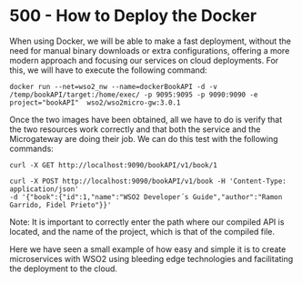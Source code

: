 # 500 - How to Deploy the Docker

When using Docker, we will be able to make a fast deployment, without the need for manual binary downloads or extra configurations, offering a more modern approach and focusing our services on cloud deployments. For this, we will have to execute the following command:

```
docker run --net=wso2_nw --name=dockerBookAPI -d -v /temp/bookAPI/target:/home/exec/ -p 9095:9095 -p 9090:9090 -e project="bookAPI"  wso2/wso2micro-gw:3.0.1
```

Once the two images have been obtained, all we have to do is verify that the two resources work correctly and that both the service and the Microgateway are doing their job. We can do this test with the following commands: 

```
curl -X GET http://localhost:9090/bookAPI/v1/book/1

curl -X POST http://localhost:9090/bookAPI/v1/book -H 'Content-Type: application/json'
-d '{"book":{"id":1,"name":"WSO2 Developer´s Guide","author":"Ramon Garrido, Fidel Prieto"}}'
```
Note: It is important to correctly enter the path where our compiled API is located, and the name of the project, which is that of the compiled file.

Here we have seen a small example of how easy and simple it is to create microservices with WSO2 using bleeding edge technologies and facilitating the deployment to the cloud.
